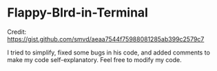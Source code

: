 # Flappy-BIrd-in-Terminal

Credit: https://gist.github.com/smvd/aeaa7544f75988081285ab399c2579c7

I tried to simplify, fixed some bugs in his code, and added comments to make my code self-explanatory.
Feel free to modify my code.
